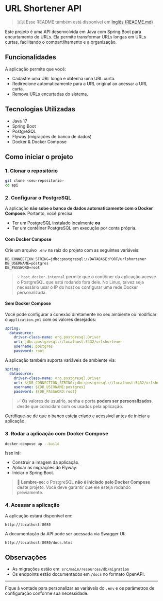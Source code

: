 # URL Shortener API

> 🇺🇸 Esse README também está disponível em [Inglês (README.md)](./README.md)

Este projeto é uma API desenvolvida em Java com Spring Boot para encurtamento de URLs. Ela permite transformar URLs longas em URLs curtas, facilitando o compartilhamento e a organização.

## Funcionalidades

A aplicação permite que você:

* Cadastre uma URL longa e obtenha uma URL curta.
* Redirecione automaticamente para a URL original ao acessar a URL curta.
* Remova URLs encurtadas do sistema.

## Tecnologias Utilizadas

* Java 17
* Spring Boot
* PostgreSQL
* Flyway (migrações de banco de dados)
* Docker & Docker Compose

## Como iniciar o projeto

### 1. Clonar o repositório

```bash
git clone <seu-repositorio>
cd api
```

### 2. Configurar o PostgreSQL

A aplicação **não sobe o banco de dados automaticamente com o Docker Compose**. Portanto, você precisa:

* Ter um PostgreSQL instalado localmente **ou**
* Ter um contêiner PostgreSQL em execução por conta própria.

#### Com Docker Compose

Crie um arquivo `.env` na raiz do projeto com as seguintes variáveis:

```env
DB_CONNECTION_STRING=jdbc:postgresql://DATABASE:PORT/urlshortener
DB_USERNAME=postgres
DB_PASSWORD=root
```

> 💡 `host.docker.internal` permite que o contêiner da aplicação acesse o PostgreSQL que está rodando fora dele. No Linux, talvez seja necessário usar o IP do host ou configurar uma rede Docker personalizada.

#### Sem Docker Compose

Você pode configurar a conexão diretamente no seu ambiente ou modificar o `application.yml` com os valores desejados:

```yaml
spring:
  datasource:
    driver-class-name: org.postgresql.Driver
    url: jdbc:postgresql://localhost:5432/urlshortener
    username: postgres
    password: root
```

A aplicação também suporta variáveis de ambiente via:

```yaml
spring:
  datasource:
    driver-class-name: org.postgresql.Driver
    url: ${DB_CONNECTION_STRING:jdbc:postgresql://localhost:5432/urlshortener}
    username: ${DB_USERNAME:postgres}
    password: ${DB_PASSWORD:root}
```

> ✅ Os valores de usuário, senha e porta **podem ser personalizados**, desde que coincidam com os usados pela aplicação.

Certifique-se de que o banco esteja criado e acessível antes de iniciar a aplicação.

### 3. Rodar a aplicação com Docker Compose

```bash
docker-compose up --build
```

Isso irá:

* Construir a imagem da aplicação.
* Aplicar as migrações do Flyway.
* Iniciar o Spring Boot.

> 📌 **Lembre-se:** o PostgreSQL **não é iniciado pelo Docker Compose** deste projeto. Você deve garantir que ele esteja rodando previamente.

### 4. Acessar a aplicação

A aplicação estará disponível em:

```
http://localhost:8080
```

A documentação da API pode ser acessada via Swagger UI:

```
http://localhost:8080/docs.html
```

## Observações

* As migrações estão em: `src/main/resources/db/migration`
* Os endpoints estão documentados em `/docs` no formato OpenAPI.

---

Fique à vontade para personalizar as variáveis do `.env` e os parâmetros de configuração conforme sua necessidade.